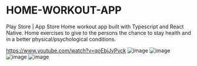# HOME-WORKOUT-APP
Play Store | App Store Home workout app built with Typescript and React Native. 
Home exercises to give to the persons the chance to stay health and in a better physical/psychological conditions.

https://www.youtube.com/watch?v=qoEbjJvPvck
![image](https://github.com/gabriel-hoa/HOME-WORKOUT-APP/assets/121295620/213dff58-f463-47ec-9144-0532ff7ca505)
![image](https://github.com/gabriel-hoa/HOME-WORKOUT-APP/assets/121295620/35f30fdb-6caa-4cbf-a2c1-0bdf7d4f01c6)
![image](https://github.com/gabriel-hoa/HOME-WORKOUT-APP/assets/121295620/82685060-517d-4760-8862-82576b9a8545)
![image](https://github.com/gabriel-hoa/HOME-WORKOUT-APP/assets/121295620/54b23159-97de-4f5f-ae06-5a83f59f529a)





